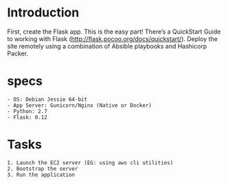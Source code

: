 # Introduction
First, create the Flask app. This is the easy part! There’s a QuickStart Guide to working with Flask (http://flask.pocoo.org/docs/quickstart/). Deploy the site remotely using a combination of Absible playbooks and Hashicorp Packer.  

# specs
```
- OS: Debian Jessie 64-bit
- App Server: Gunicorn/Nginx (Native or Docker)
- Python: 2.7
- Flask: 0.12
```

# Tasks
```
1. Launch the EC2 server (EG: using aws cli utilities)
2. Bootstrap the server
3. Run the application
```
